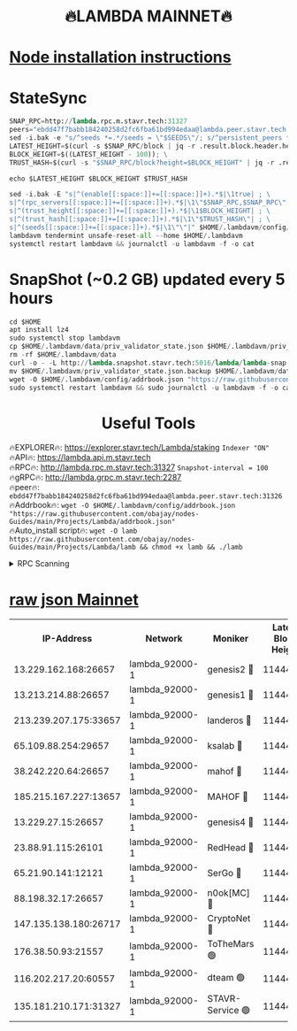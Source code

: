 <h1 align="center"> 🔥LAMBDA MAINNET🔥</h1>


[Node installation instructions](https://github.com/obajay/nodes-Guides/tree/main/Projects/Lambda)
=


# StateSync
```python
SNAP_RPC=http://lambda.rpc.m.stavr.tech:31327
peers="ebdd47f7babb184240258d2fc6fba61bd994edaa@lambda.peer.stavr.tech:31326" 
sed -i.bak -e "s/^seeds *=.*/seeds = \"$SEEDS\"/; s/^persistent_peers *=.*/persistent_peers = \"$PEERS\"/" $HOME/.lambdavm/config/config.toml
LATEST_HEIGHT=$(curl -s $SNAP_RPC/block | jq -r .result.block.header.height); \
BLOCK_HEIGHT=$((LATEST_HEIGHT - 100)); \
TRUST_HASH=$(curl -s "$SNAP_RPC/block?height=$BLOCK_HEIGHT" | jq -r .result.block_id.hash)

echo $LATEST_HEIGHT $BLOCK_HEIGHT $TRUST_HASH

sed -i.bak -E "s|^(enable[[:space:]]+=[[:space:]]+).*$|\1true| ; \
s|^(rpc_servers[[:space:]]+=[[:space:]]+).*$|\1\"$SNAP_RPC,$SNAP_RPC\"| ; \
s|^(trust_height[[:space:]]+=[[:space:]]+).*$|\1$BLOCK_HEIGHT| ; \
s|^(trust_hash[[:space:]]+=[[:space:]]+).*$|\1\"$TRUST_HASH\"| ; \
s|^(seeds[[:space:]]+=[[:space:]]+).*$|\1\"\"|" $HOME/.lambdavm/config/config.toml
lambdavm tendermint unsafe-reset-all --home $HOME/.lambdavm
systemctl restart lambdavm && journalctl -u lambdavm -f -o cat

```
# SnapShot (~0.2 GB) updated every 5 hours
```python
cd $HOME
apt install lz4
sudo systemctl stop lambdavm
cp $HOME/.lambdavm/data/priv_validator_state.json $HOME/.lambdavm/priv_validator_state.json.backup
rm -rf $HOME/.lambdavm/data
curl -o - -L http://lambda.snapshot.stavr.tech:5016/lambda/lambda-snap.tar.lz4 | lz4 -c -d - | tar -x -C $HOME/.lambdavm --strip-components 2
mv $HOME/.lambdavm/priv_validator_state.json.backup $HOME/.lambdavm/data/priv_validator_state.json
wget -O $HOME/.lambdavm/config/addrbook.json "https://raw.githubusercontent.com/obajay/nodes-Guides/main/Projects/Lambda/addrbook.json"
sudo systemctl restart lambdavm && sudo journalctl -u lambdavm -f -o cat
```
 <h1 align="center"> Useful Tools</h1>

🔥EXPLORER🔥:      https://explorer.stavr.tech/Lambda/staking	        `Indexer "ON"` \
🔥API🔥: 			 		 https://lambda.api.m.stavr.tech \
🔥RPC🔥:           http://lambda.rpc.m.stavr.tech:31327	              `Snapshot-interval = 100` \
🔥gRPC🔥:          http://lambda.grpc.m.stavr.tech:2287 \
🔥peer🔥:					 `ebdd47f7babb184240258d2fc6fba61bd994edaa@lambda.peer.stavr.tech:31326` \
🔥Addrbook🔥:    ```wget -O $HOME/.lambdavm/config/addrbook.json "https://raw.githubusercontent.com/obajay/nodes-Guides/main/Projects/Lambda/addrbook.json"``` \
🔥Auto_install script🔥: ```wget -O lamb https://raw.githubusercontent.com/obajay/nodes-Guides/main/Projects/Lambda/lamb && chmod +x lamb && ./lamb```


<details>
<summary>RPC Scanning</summary>

<h2 align="center"> We scan nodes in real time every 4 hours. And we provide the final result of RPC endpoints.
We cannot influence the operation of these nodes in any way. </h2>


```python
If Voting Power is higher than 0 --> then the Node is a validator of the network and may be subject to attack and be a potential threat to the chain.
```
```python
We marked such validators with a red symbol
```

</details>

[raw json Mainnet](https://rpc-check.lambm.stavr.tech/lambm/rpc-lambm-result.json)
=


<table><tr><th>IP-Address</th><th>Network</th><th>Moniker</th><th>Latest Block Height</th><th>Earliest Block Height</th><th>Catching Up</th><th>Tx Index</th><th>Voting Power</th><th>Scan Time</th></tr><tr><td>13.229.162.168:26657</td><td>lambda_92000-1</td><td>genesis2 🔴</td><td>11444968</td><td>1</td><td>False</td><td>on</td><td>16875772</td><td>2024-01-30T22:26:02.597698265UTC</td></tr><tr><td>13.213.214.88:26657</td><td>lambda_92000-1</td><td>genesis1 🔴</td><td>11444968</td><td>1</td><td>False</td><td>on</td><td>107835</td><td>2024-01-30T22:26:07.501213045UTC</td></tr><tr><td>213.239.207.175:33657</td><td>lambda_92000-1</td><td>landeros 🔴</td><td>11444966</td><td>8136001</td><td>False</td><td>off</td><td>1398425</td><td>2024-01-30T22:25:57.060183686UTC</td></tr><tr><td>65.109.88.254:29657</td><td>lambda_92000-1</td><td>ksalab 🔴</td><td>11444969</td><td>8715001</td><td>False</td><td>on</td><td>510465</td><td>2024-01-30T22:26:10.558420682UTC</td></tr><tr><td>38.242.220.64:26657</td><td>lambda_92000-1</td><td>mahof 🔴</td><td>11444965</td><td>10131001</td><td>False</td><td>off</td><td>770350</td><td>2024-01-30T22:25:50.391905391UTC</td></tr><tr><td>185.215.167.227:13657</td><td>lambda_92000-1</td><td>MAHOF 🔴</td><td>11444968</td><td>10134001</td><td>False</td><td>on</td><td>2051510</td><td>2024-01-30T22:26:06.236224151UTC</td></tr><tr><td>13.229.27.15:26657</td><td>lambda_92000-1</td><td>genesis4 🔴</td><td>11444968</td><td>11043001</td><td>False</td><td>on</td><td>9665448</td><td>2024-01-30T22:26:05.873875608UTC</td></tr><tr><td>23.88.91.115:26101</td><td>lambda_92000-1</td><td>RedHead 🔴</td><td>11444966</td><td>11344966</td><td>False</td><td>off</td><td>553202</td><td>2024-01-30T22:25:57.293755926UTC</td></tr><tr><td>65.21.90.141:12121</td><td>lambda_92000-1</td><td>SerGo 🔴</td><td>11444969</td><td>11344969</td><td>False</td><td>off</td><td>10611999</td><td>2024-01-30T22:26:13.559720872UTC</td></tr><tr><td>88.198.32.17:26657</td><td>lambda_92000-1</td><td>n0ok[MC] 🔴</td><td>11444970</td><td>11344970</td><td>False</td><td>off</td><td>1578630</td><td>2024-01-30T22:26:16.696017185UTC</td></tr><tr><td>147.135.138.180:26717</td><td>lambda_92000-1</td><td>CryptoNet 🔴</td><td>11444968</td><td>11383001</td><td>False</td><td>off</td><td>765284</td><td>2024-01-30T22:26:07.826381707UTC</td></tr><tr><td>176.38.50.93:21557</td><td>lambda_92000-1</td><td>ToTheMars 🟢</td><td>11444969</td><td>11395001</td><td>False</td><td>on</td><td>0</td><td>2024-01-30T22:26:13.164521975UTC</td></tr><tr><td>116.202.217.20:60557</td><td>lambda_92000-1</td><td>dteam 🟢</td><td>11444965</td><td>11413601</td><td>False</td><td>on</td><td>0</td><td>2024-01-30T22:25:50.699138771UTC</td></tr><tr><td>135.181.210.171:31327</td><td>lambda_92000-1</td><td>STAVR-Service 🟢</td><td>11444969</td><td>11443501</td><td>False</td><td>on</td><td>0</td><td>2024-01-30T22:26:10.206135053UTC</td></tr></table>
